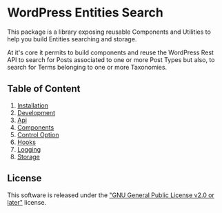 # WordPress Entities Search

This package is a library exposing reusable Components and Utilities to help you build Entities searching and storage.

At it's core it permits to build components and reuse the WordPress Rest API to search for Posts associated to one or
more Post Types but also, to search for Terms belonging to one or more Taxonomies.

## Table of Content

1. [Installation](./docs/installation.md)
2. [Development](./docs/development.md)
3. [Api](./docs/api.md)
4. [Components](./docs/components.md)
5. [Control Option](./docs/control-option.md)
6. [Hooks](./docs/hooks.md)
7. [Logging](./docs/logging.md)
8. [Storage](./docs/storage.md)

## License

This software is released under the ["GNU General Public License v2.0 or later"](./LICENSE) license.
